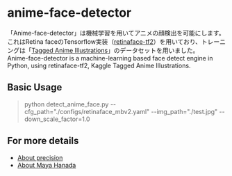 # anime-face-detector

「Anime-face-detector」は機械学習を用いてアニメの顔検出を可能にします。これはRetina faceのTensorflow実装（[retinaface-tf2](https://github.com/peteryuX/retinaface-tf2 "retinaface-tf2")）を用いており、トレーニングは「[Tagged Anime Illustrations](https://www.kaggle.com/mylesoneill/tagged-anime-illustrations "Kaggle Tagged Anime Illustrations")」のデータセットを用いました。  
Anime-face-detector is a machine-learning based face detect engine in Python, using retinaface-tf2, Kaggle Tagged Anime Illustrations.

## Basic Usage
> python detect_anime_face.py --cfg_path="./configs/retinaface_mbv2.yaml" --img_path="./test.jpg" --down_scale_factor=1.0

## For more details
- [About precision](https://hanadamaya.net/face_detection_anime2/)
- [About Maya Hanada](https://twitter.com/Hanada_Maya)
